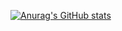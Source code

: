 [![Anurag's GitHub stats](https://github-readme-stats.vercel.app/api?username=VuongTCuong&show_icons=true&theme=radical)](https://github.com/anuraghazra/github-readme-stats)
